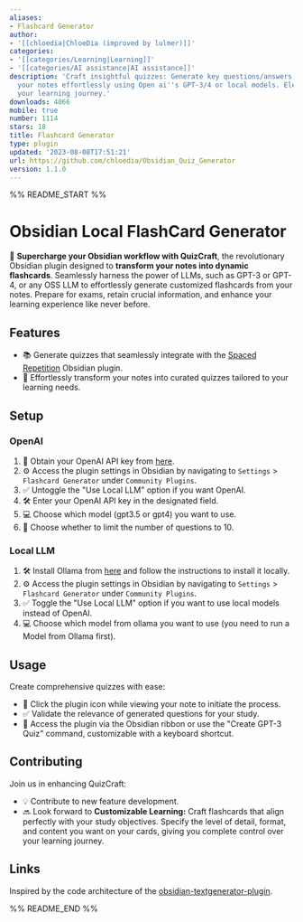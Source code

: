 ```yaml
---
aliases:
- Flashcard Generator
author:
- '[[chloedia|ChloeDia (improved by lulmer)]]'
categories:
- '[[categories/Learning|Learning]]'
- '[[categories/AI assistance|AI assistance]]'
description: 'Craft insightful quizzes: Generate key questions/answers pairs from
  your notes effortlessly using Open ai''s GPT-3/4 or local models. Elevate and optimize
  your learning journey.'
downloads: 4066
mobile: true
number: 1114
stars: 18
title: Flashcard Generator
type: plugin
updated: '2023-08-08T17:51:21'
url: https://github.com/chloedia/Obsidian_Quiz_Generator
version: 1.1.0
---
```


%% README_START %%

# Obsidian Local FlashCard Generator


🚀 **Supercharge your Obsidian workflow with QuizCraft**, the revolutionary Obsidian plugin designed to **transform your notes into dynamic flashcards**. Seamlessly harness the power of LLMs, such as GPT-3 or GPT-4, or any OSS LLM to effortlessly generate customized flashcards from your notes. Prepare for exams, retain crucial information, and enhance your learning experience like never before.

## Features

- 📚 Generate quizzes that seamlessly integrate with the [Spaced Repetition](https://github.com/st3v3nmw/obsidian-spaced-repetition) Obsidian plugin.
- 🎯 Effortlessly transform your notes into curated quizzes tailored to your learning needs.

## Setup 
### OpenAI 
1. 🔑 Obtain your OpenAI API key from [here](https://beta.openai.com/account/api-keys).
2. ⚙️ Access the plugin settings in Obsidian by navigating to `Settings` > `Flashcard Generator` under `Community Plugins`.
3. ✅ Untoggle the "Use Local LLM" option if you want OpenAI.
4. 🛠️ Enter your OpenAI API key in the designated field.
5. 💻 Choose which model (gpt3.5 or gpt4) you want to use.
6. 🔢 Choose whether to limit the number of questions to 10.
   
### Local LLM 
1. 🛠️ Install Ollama from [here](https://ollama.com/) and follow the instructions to install it locally.
2. ⚙️ Access the plugin settings in Obsidian by navigating to `Settings` > `Flashcard Generator` under `Community Plugins`.
3. ✅  Toggle the "Use Local LLM" option if you want to use local models instead of OpenAI.
4. 💻 Choose which model from ollama you want to use (you need to run a Model from Ollama first).

## Usage

Create comprehensive quizzes with ease:
- 📝 Click the plugin icon while viewing your note to initiate the process.
- ✅ Validate the relevance of generated questions for your study.
- 🚀 Access the plugin via the Obsidian ribbon or use the "Create GPT-3 Quiz" command, customizable with a keyboard shortcut.

## Contributing

Join us in enhancing QuizCraft:
- 💡 Contribute to new feature development.
- 🔜 Look forward to **Customizable Learning:** Craft flashcards that align perfectly with your study objectives. Specify the level of detail, format, and content you want on your cards, giving you complete control over your learning journey.

## Links
Inspired by the code architecture of the [obsidian-textgenerator-plugin](https://github.com/nhaouari/obsidian-textgenerator-plugin).


%% README_END %%